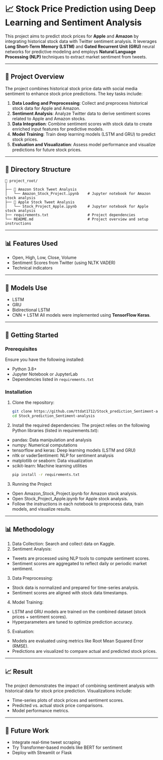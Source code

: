 # 📈 Stock Price Prediction using Deep Learning and Sentiment Analysis

This project aims to predict stock prices for **Apple** and **Amazon** by integrating historical stock data with Twitter sentiment analysis. It leverages **Long Short-Term Memory (LSTM)** and **Gated Recurrent Unit (GRU)** neural networks for predictive modeling and employs **Natural Language Processing (NLP)** techniques to extract market sentiment from tweets.

---

## 🧠 Project Overview

The project combines historical stock price data with social media sentiment to enhance stock price predictions. The key tasks include:

1. **Data Loading and Preprocessing**: Collect and preprocess historical stock data for Apple and Amazon.
2. **Sentiment Analysis**: Analyze Twitter data to derive sentiment scores related to Apple and Amazon stocks.
3. **Data Integration**: Combine sentiment scores with stock data to create enriched input features for predictive models.
4. **Model Training**: Train deep learning models (LSTM and GRU) to predict stock prices.
5. **Evaluation and Visualization**: Assess model performance and visualize predictions for future stock prices.

---

## 📂 Directory Structure
```
📁 project_root/
│
├── 📁 Amazon Stock Tweet Analysis
│   └── Amazon_Stock_Project.ipynb    # Jupyter notebook for Amazon stock analysis
├── 📁 Apple Stock Tweet Analysis
│   └── Stock_Project_Apple.ipynb     # Jupyter notebook for Apple stock analysis
├── requirements.txt                  # Project dependencies
└── README.md                         # Project overview and setup instructions
```
---

## 📊 Features Used
- Open, High, Low, Close, Volume
- Sentiment Scores from Twitter (using NLTK VADER)
- Technical indicators
  
---

## 🔧 Models Use
- LSTM
- GRU
- Bidirectional LSTM
- CNN + LSTM
All models were implemented using **TensorFlow Keras**.

---

## 🚀 Getting Started

### Prerequisites
Ensure you have the following installed:
- Python 3.8+
- Jupyter Notebook or JupyterLab
- Dependencies listed in `requirements.txt`

### Installation
1. Clone the repository:
   ```bash
   git clone https://github.com/ttdat1712/Stock_prediction_Sentiment-analysis.git
   cd Stock_prediction_Sentiment-analysis
   ```
2. Install the required dependencies:
The project relies on the following Python libraries (listed in requirements.txt):
- pandas: Data manipulation and analysis
- numpy: Numerical computations
- tensorflow and keras: Deep learning models (LSTM and GRU)
- nltk or vaderSentiment: NLP for sentiment analysis
- matplotlib or seaborn: Data visualization
- scikit-learn: Machine learning utilities
   ```bash
   pip install -r requirements.txt
   ```
3. Running the Project
- Open Amazon_Stock_Project.ipynb for Amazon stock analysis.
- Open Stock_Project_Apple.ipynb for Apple stock analysis.
- Follow the instructions in each notebook to preprocess data, train models, and visualize results.

---

## 📊 Methodology
1. Data Collection:
Search and collect data on Kaggle.
2. Sentiment Analysis:
- Tweets are processed using NLP tools to compute sentiment scores.
- Sentiment scores are aggregated to reflect daily or periodic market sentiment.
3. Data Preprocessing:
- Stock data is normalized and prepared for time-series analysis.
- Sentiment scores are aligned with stock data timestamps.
4. Model Training:
- LSTM and GRU models are trained on the combined dataset (stock prices + sentiment scores).
- Hyperparameters are tuned to optimize prediction accuracy.
5. Evaluation:
- Models are evaluated using metrics like Root Mean Squared Error (RMSE).
- Predictions are visualized to compare actual and predicted stock prices.

---

## 📈 Result
The project demonstrates the impact of combining sentiment analysis with historical data for stock price prediction.
Visualizations include:
- Time-series plots of stock prices and sentiment scores.
- Predicted vs. actual stock price comparisons.
- Model performance metrics.

---

## 🤖 Future Work
- Integrate real-time tweet scraping
- Try Transformer-based models like BERT for sentiment
- Deploy with Streamlit or Flask
